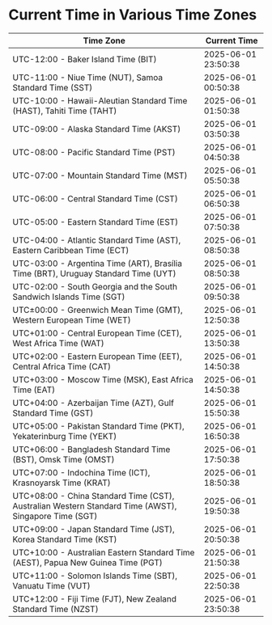 # Current Time in Various Time Zones

| Time Zone | Current Time |
|-----------|--------------|
| UTC-12:00 - Baker Island Time (BIT) | 2025-06-01 23:50:38 |
| UTC-11:00 - Niue Time (NUT), Samoa Standard Time (SST) | 2025-06-01 00:50:38 |
| UTC-10:00 - Hawaii-Aleutian Standard Time (HAST), Tahiti Time (TAHT) | 2025-06-01 01:50:38 |
| UTC-09:00 - Alaska Standard Time (AKST) | 2025-06-01 03:50:38 |
| UTC-08:00 - Pacific Standard Time (PST) | 2025-06-01 04:50:38 |
| UTC-07:00 - Mountain Standard Time (MST) | 2025-06-01 05:50:38 |
| UTC-06:00 - Central Standard Time (CST) | 2025-06-01 06:50:38 |
| UTC-05:00 - Eastern Standard Time (EST) | 2025-06-01 07:50:38 |
| UTC-04:00 - Atlantic Standard Time (AST), Eastern Caribbean Time (ECT) | 2025-06-01 08:50:38 |
| UTC-03:00 - Argentina Time (ART), Brasília Time (BRT), Uruguay Standard Time (UYT) | 2025-06-01 08:50:38 |
| UTC-02:00 - South Georgia and the South Sandwich Islands Time (SGT) | 2025-06-01 09:50:38 |
| UTC±00:00 - Greenwich Mean Time (GMT), Western European Time (WET) | 2025-06-01 12:50:38 |
| UTC+01:00 - Central European Time (CET), West Africa Time (WAT) | 2025-06-01 13:50:38 |
| UTC+02:00 - Eastern European Time (EET), Central Africa Time (CAT) | 2025-06-01 14:50:38 |
| UTC+03:00 - Moscow Time (MSK), East Africa Time (EAT) | 2025-06-01 14:50:38 |
| UTC+04:00 - Azerbaijan Time (AZT), Gulf Standard Time (GST) | 2025-06-01 15:50:38 |
| UTC+05:00 - Pakistan Standard Time (PKT), Yekaterinburg Time (YEKT) | 2025-06-01 16:50:38 |
| UTC+06:00 - Bangladesh Standard Time (BST), Omsk Time (OMST) | 2025-06-01 17:50:38 |
| UTC+07:00 - Indochina Time (ICT), Krasnoyarsk Time (KRAT) | 2025-06-01 18:50:38 |
| UTC+08:00 - China Standard Time (CST), Australian Western Standard Time (AWST), Singapore Time (SGT) | 2025-06-01 19:50:38 |
| UTC+09:00 - Japan Standard Time (JST), Korea Standard Time (KST) | 2025-06-01 20:50:38 |
| UTC+10:00 - Australian Eastern Standard Time (AEST), Papua New Guinea Time (PGT) | 2025-06-01 21:50:38 |
| UTC+11:00 - Solomon Islands Time (SBT), Vanuatu Time (VUT) | 2025-06-01 22:50:38 |
| UTC+12:00 - Fiji Time (FJT), New Zealand Standard Time (NZST) | 2025-06-01 23:50:38 |

